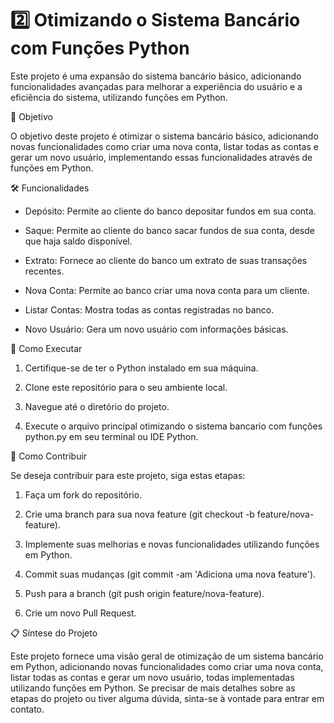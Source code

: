 # 2️⃣ Otimizando o Sistema Bancário com Funções Python 

Este projeto é uma expansão do sistema bancário básico, adicionando funcionalidades avançadas para melhorar a experiência do usuário e a eficiência do sistema, utilizando funções em Python.

🎯 Objetivo 

O objetivo deste projeto é otimizar o sistema bancário básico, adicionando novas funcionalidades como criar uma nova conta, listar todas as contas e gerar um novo usuário, implementando essas funcionalidades através de funções em Python.

🛠️ Funcionalidades 

- Depósito: Permite ao cliente do banco depositar fundos em sua conta.
 
- Saque: Permite ao cliente do banco sacar fundos de sua conta, desde que haja saldo disponível.

- Extrato: Fornece ao cliente do banco um extrato de suas transações recentes.

- Nova Conta: Permite ao banco criar uma nova conta para um cliente.

- Listar Contas: Mostra todas as contas registradas no banco.

- Novo Usuário: Gera um novo usuário com informações básicas.

📝 Como Executar 

1. Certifique-se de ter o Python instalado em sua máquina.

2. Clone este repositório para o seu ambiente local.

3. Navegue até o diretório do projeto.

4. Execute o arquivo principal otimizando o sistema bancario com funções python.py em seu terminal ou IDE Python.

🤝 Como Contribuir 

Se deseja contribuir para este projeto, siga estas etapas:

1. Faça um fork do repositório.

2. Crie uma branch para sua nova feature (git checkout -b feature/nova-feature).

3. Implemente suas melhorias e novas funcionalidades utilizando funções em Python.

4. Commit suas mudanças (git commit -am 'Adiciona uma nova feature').

5. Push para a branch (git push origin feature/nova-feature).

6. Crie um novo Pull Request.

📋 Síntese do Projeto

Este projeto fornece uma visão geral de otimização de um sistema bancário em Python, adicionando novas funcionalidades como criar uma nova conta, listar todas as contas e gerar um novo usuário, todas implementadas utilizando funções em Python. Se precisar de mais detalhes sobre as etapas do projeto ou tiver alguma dúvida, sinta-se à vontade para entrar em contato.

